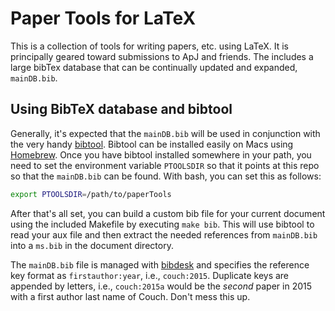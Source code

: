 # Paper Tools for LaTeX

This is a collection of tools for writing papers, etc. using LaTeX. It is principally geared toward submissions to ApJ and friends. The includes a large bibTex database that can be continually updated and expanded, `mainDB.bib`.

## Using BibTeX database and bibtool

Generally, it's expected that the `mainDB.bib` will be used in conjunction with the very handy [bibtool](https://www.ctan.org/tex-archive/biblio/bibtex/utils/bibtool/?lang=en). Bibtool can be installed easily on Macs using [Homebrew](https://brew.sh). Once you have bibtool installed somewhere in your path, you need to set the environment variable `PTOOLSDIR` so that it points at this repo so that the `mainDB.bib` can be found. With bash, you can set this as follows:

```sh
export PTOOLSDIR=/path/to/paperTools
```

After that's all set, you can build a custom bib file for your current document using the included Makefile by executing `make bib`. This will use bibtool to read your aux file and then extract the needed references from `mainDB.bib` into a `ms.bib` in the document directory.

The `mainDB.bib` file is managed with [bibdesk](http://bibdesk.sourceforge.net) and specifies the reference key format as `firstauthor:year`, i.e., `couch:2015`. Duplicate keys are appended by letters, i.e., `couch:2015a` would be the _second_ paper in 2015 with a first author last name of Couch. Don't mess this up.
